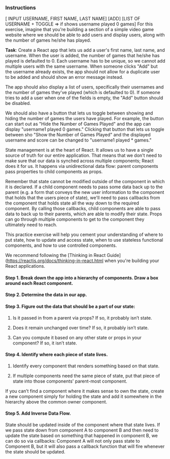 ### Instructions
[ INPUT USERNAME, FIRST NAME, LAST NAME]
[ADD]
[LIST OF USERNAME + TOGGLE => if shows username
played 0 games]
For this exercise, imagine that you're building a section of a simple video game
website where we should be able to add users and display users, along with the
number of games he/she has played.

**Task**: Create a React app that lets us add a user's first name, last name, and
username. When the user is added, the number of games that he/she has played is
defaulted to 0. Each username has to be unique, so we cannot add multiple users
with the same username. When someone clicks "Add" but the username already
exists, the app should not allow for a duplicate user to be added and should
show an error message instead.

The app should also display a list of users, specifically their usernames
and the number of games they've played (which is defaulted to 0). If someone
tries to add a user when one of the fields is empty, the "Add" button should
be disabled.

We should also have a button that lets us toggle between showing and hiding
the number of games the users have played. For example, the button can start
out as "Hide the Number of Games Played" and the app can display "username1
played 0 games." Clicking that  button that lets us toggle between sho
"Show the Number of Games Played" and the displayed username and score can be
changed to "username1 played \* games."

State management is at the heart of React. It allows us to have a single source
of truth for our entire application. That means that we don't need to make sure
that our data is synched across multiple components; React does it for us. It
happens via unidirectional data flow: parent components pass properties to
child components as props.

Remember that state cannot be modified outside of the component in which it is
declared. If a child component needs to pass some data back up to the parent (e.g. a
form that conveys the new user information to the component that holds that the
users piece of state), we'll need to pass callbacks from the component that holds
state all the way down to the required component. By calling those callbacks, child
components are able to pass data to back up to their parents, which are able to
modify their state. Props can go through multiple components to get to the
component they ultimately need to reach.

This practice exercise will help you cement your understanding of where to put
state, how to update and access state, when to use stateless functional
components, and how to use controlled components.

We recommend following the [Thinking in React Guide](https://reactjs.org/docs/thinking-in-react.html when you're building your
React applications.

#### Step 1. Break down the app into a hierarchy of components. Draw a box around each React component.

#### Step 2. Determine the data in our app.

#### Step 3. Figure out the data that should be a part of our state:

1.  Is it passed in from a parent via props? If so, it probably isn’t state.

2.  Does it remain unchanged over time? If so, it probably isn’t state.

3.  Can you compute it based on any other state or props in your component?
    If so, it isn’t state.

#### Step 4. Identify where each piece of state lives.

1.  Identify every component that renders something based on that state.

2.  If multiple components need the same piece of state, put that piece of state into those components' parent-most component.

If you can’t find a component where it makes sense to own the state, create
a new component simply for holding the state and add it somewhere in the
hierarchy above the common owner component.

#### Step 5. Add Inverse Data Flow.

State should be updated inside of the component where that state lives.
If we pass state down from component A to component B and then need to update
the state based on something that happened in component B, we can do so via
callbacks: Component A will not only pass state to Component B, but it will
also pass a callback function that will fire whenever the state should be updated.
